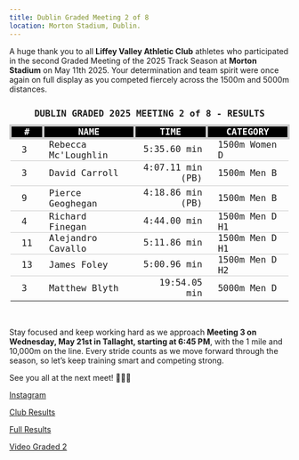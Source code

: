 ```yaml
---
title: Dublin Graded Meeting 2 of 8
location: Morton Stadium, Dublin.
---
```


A huge thank you to all <b>Liffey Valley Athletic Club</b> athletes who participated in the second Graded Meeting of the 2025 Track Season at <b>Morton Stadium</b> on May 11th 2025. Your determination and team spirit were once again on full display as you competed fiercely across the 1500m and 5000m distances.

<table style="border-collapse: collapse; font-family: Consolas, monospace;"> 
<thead> 
<tr><td colspan="4" style="text-align: center; padding: 10px;"><b>DUBLIN GRADED 2025 MEETING 2 of 8 - RESULTS</b></td></tr> <tr style="background-color: #000; color: #fff;"> 
<th style="border: 4px solid #ccc;padding: 0px 20px; text-align: center;">#</th>
<th style="border: 4px solid #ccc;padding: 0px 20px; text-align: center;">NAME</th> 
<th style="border: 4px solid #ccc;padding: 0px 20px; text-align: center;">TIME</th> 
<th style="border: 4px solid #ccc;padding: 0px 20px; text-align: center;">CATEGORY</th> </tr> </thead> 
<tbody> 
<tr style="border-bottom: 1px solid #ccc;"><td style="padding: 0px 20px;">3</td><td style="padding: 0px 10px;">Rebecca Mc'Loughlin</td><td style="text-align: right;">5:35.60 min</td><td style="padding: 0px 20px;">1500m Women D</td></tr> <tr style="border-bottom: 1px solid #ccc;"><td style="padding: 0px 20px;">3</td><td style="padding: 0px 10px;">David Carroll</td><td style="text-align: right;">4:07.11 min (PB)</td><td style="padding: 0px 20px;">1500m Men B</td></tr> <tr style="border-bottom: 1px solid #ccc;"><td style="padding: 0px 20px;">9</td><td style="padding: 0px 10px;">Pierce Geoghegan</td><td style="text-align: right;">4:18.86 min (PB)</td><td style="padding: 0px 20px;">1500m Men B</td></tr> <tr style="border-bottom: 1px solid #ccc;"><td style="padding: 0px 20px;">4</td><td style="padding: 0px 10px;">Richard Finegan</td><td style="text-align: right;">4:44.00 min</td><td style="padding: 0px 20px;">1500m Men D H1</td></tr> <tr style="border-bottom: 1px solid #ccc;"><td style="padding: 0px 20px;">11</td><td style="padding: 0px 10px;">Alejandro Cavallo</td><td style="text-align: right;">5:11.86 min</td><td style="padding: 0px 20px;">1500m Men D H1</td></tr> <tr style="border-bottom: 1px solid #ccc;"><td style="padding: 0px 20px;">13</td><td style="padding: 0px 10px;">James Foley</td><td style="text-align: right;">5:00.96 min</td><td style="padding: 0px 20px;">1500m Men D H2</td></tr> <tr><td style="padding: 0px 20px;">3</td><td style="padding: 0px 10px;">Matthew Blyth</td><td style="text-align: right;">19:54.05 min</td><td style="padding: 5px 20px;">5000m Men D</td></tr> </tbody> </table> <br>


Stay focused and keep working hard as we approach <b>Meeting 3 on Wednesday, May 21st in Tallaght, starting at 6:45 PM</b>, with the 1 mile and 10,000m on the line. Every stride counts as we move forward through the season, so let’s keep training smart and competing strong.

See you all at the next meet! 🏃‍♂️🔥

<a href="https://www.instagram.com/p/DJkNhqnOgi-/?img_index=10" target="_blank" rel="noopener noreferrer">Instagram</a>

<a href="/races/2025-05-11-Dublin-Graded-2/" target="_blank" rel="noopener noreferrer">Club Results</a>

<a href="http://pastresults.dublinathletics.com/graded25-2/menu.html" target="_blank" rel="noopener noreferrer">Full Results</a>

<a href="https://www.youtube.com/live/x3nxIo-fLQE" target="_blank">Video Graded 2</a>